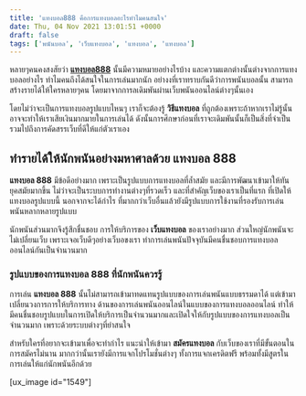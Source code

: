 ```yaml
---
title: 'แทงบอล888 คือการแทงบอลอะไรทำไมคนสนใจ'
date: Thu, 04 Nov 2021 13:01:51 +0000
draft: false
tags: ['พนันบอล', 'เว็บแทงบอล', 'แทงบอล', 'แทงบอล']
---
```


หลายๆคนคงสงสัยว่า [**แทงบอล888**](/archives/) นั้นมีความหมายอย่างไรบ้าง และความแตกต่างนั้นต่างจากการแทงบอลอย่างไร ทำไมคนถึงได้สนใจในการเล่นมากนัก อย่างงที่เราทราบกันดีว่าการพนันบอลนั้น สามารถสร้างรายได้ให้ใครหลายๆคน โดยมาจากการลเดิมพันผ่านเว็บพนันออนไลน์ต่างๆนั้นเอง

โดยไม่ว่าจะเป็นการแทงบอลรูปแบบไหนๆ เราก็จะต้องรู้ **วิธีแทงบอล** ที่ถูกต้องเพราะถ้าหากเราไม่รู้นั้น อาจจะทำให้เราเสียเงินมากมายในการเล่นได้ ดังนั้นการศึกษาก่อนที่เราจะเดิมพันนั้นก็เป็นสิ่งที่จำเป็น รวมไปถึงการคัดสรรเว็บที่ดีให้แก่ตัวเราเอง

**ทำรายได้ให้นักพนันอย่างมหาศาลด้วย แทงบอล 888**
------------------------------------------------

**แทงบอล 888** มีข้อดีอย่างมาก เพราะเป็นรูปแบบการแทงบอลที่ล้ำสมัย และมีการพัฒนาเข้ามาให้ทันยุคสมัยมากขึ้น ไม่ว่าจะเป็นระบบการทำงานต่างๆที่รวดเร็ว และที่สำคัญเว็บของเราเป็นที่แรก ที่เปิดให้แทงบอลรูปแบบนี้ นอกจากจะได้กำไร ที่มากกว่าเว็บอื่นแล้วยังมีรูปแบบการใช้งานที่รองรับการเล่นพนันหลากหลายรูปแบบ

นักพนันส่วนมากจึงรู้สึกชื่นชอบ การให้บริการของ **เว็บแทงบอล** ของเราอย่างมาก ส่วนใหญ่นักพนันจะไม่เปลี่ยนเว็บ เพราะเจอเว็บดีๆอย่างเว็บอขงเรา ทำการเล่นพนันปัจจุบันมีคนชื่นชอบการแทงบอลออนไลน์กันเป็นจำนวนมาก

### **รูปแบบของการแทงบอล 888 ที่นักพนันควรรู้**

การเล่น **แทงบอล 888** นั้นไม่สามารถเข้ามาทดแทนรูปแบบของการเล่นพนันแบบธรรมดาได้ แต่เข้ามาเปลี่ยนวงการการให้บริการทาง ด้านของการเล่นพนันออนไลน์ในแบบของการแทงบอลออนไลน์ ทำให้มีคนชื่นชอบรูปแบบในการเปิดให้บริการเป็นจำนวนมากและเปิดใจให้กับรูปแบบของการแทงบอลเป็นจำนวนมาก เพราะด้วยระบบต่างๆที่ย่าสนใจ

สำหรับใครที่อยากจะเข้ามาเพื่อจะทำกำไร แนะนำให้เข้ามา **สมัครแทงบอล** กับเว็บของเราที่มีขั้นตอนในการสมัครไม่นาน มากกว่านั้นเรายังมีการแจกโปรโมชั่นต่างๆ ทั้งการแจกเครดิตฟรี พร้อมทั้งมีสูตรในการเล่นให้แก่นักพนันอีกด้วย

\[ux\_image id="1549"\]